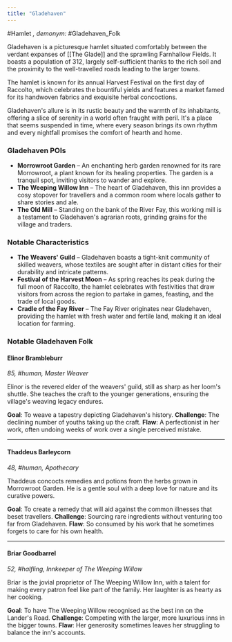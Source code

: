 ```yaml
---
title: "Gladehaven"
---
```


#Hamlet *, demonym:* #Gladehaven_Folk

Gladehaven is a picturesque hamlet situated comfortably between the verdant expanses of [[The Glade]] and the sprawling Farnhallow Fields. It boasts a population of 312, largely self-sufficient thanks to the rich soil and the proximity to the well-travelled roads leading to the larger towns.

The hamlet is known for its annual Harvest Festival on the first day of Raccolto, which celebrates the bountiful yields and features a market famed for its handwoven fabrics and exquisite herbal concoctions.

Gladehaven's allure is in its rustic beauty and the warmth of its inhabitants, offering a slice of serenity in a world often fraught with peril. It's a place that seems suspended in time, where every season brings its own rhythm and every nightfall promises the comfort of hearth and home.
### Gladehaven POIs

- **Morrowroot Garden** – An enchanting herb garden renowned for its rare Morrowroot, a plant known for its healing properties. The garden is a tranquil spot, inviting visitors to wander and explore.
- **The Weeping Willow Inn** – The heart of Gladehaven, this inn provides a cosy stopover for travellers and a common room where locals gather to share stories and ale.
- **The Old Mill** – Standing on the bank of the River Fay, this working mill is a testament to Gladehaven's agrarian roots, grinding grains for the village and traders.

### Notable Characteristics

- **The Weavers' Guild** – Gladehaven boasts a tight-knit community of skilled weavers, whose textiles are sought after in distant cities for their durability and intricate patterns.
- **Festival of the Harvest Moon** – As spring reaches its peak during the full moon of Raccolto, the hamlet celebrates with festivities that draw visitors from across the region to partake in games, feasting, and the trade of local goods.
- **Cradle of the Fay River** – The Fay River originates near Gladehaven, providing the hamlet with fresh water and fertile land, making it an ideal location for farming.


### Notable Gladehaven Folk

#### Elinor Brambleburr

_85, #human, Master Weaver_

Elinor is the revered elder of the weavers' guild, still as sharp as her loom's shuttle. She teaches the craft to the younger generations, ensuring the village's weaving legacy endures.

**Goal**: To weave a tapestry depicting Gladehaven's history. 
**Challenge**: The declining number of youths taking up the craft. 
**Flaw**: A perfectionist in her work, often undoing weeks of work over a single perceived mistake.

---

#### Thaddeus Barleycorn

_48, #human, Apothecary_

Thaddeus concocts remedies and potions from the herbs grown in Morrowroot Garden. He is a gentle soul with a deep love for nature and its curative powers.

**Goal**: To create a remedy that will aid against the common illnesses that beset travellers. **Challenge**: Sourcing rare ingredients without venturing too far from Gladehaven. **Flaw**: So consumed by his work that he sometimes forgets to care for his own health.

---

#### Briar Goodbarrel

_52, #halfling, Innkeeper of The Weeping Willow_

Briar is the jovial proprietor of The Weeping Willow Inn, with a talent for making every patron feel like part of the family. Her laughter is as hearty as her cooking.

**Goal**: To have The Weeping Willow recognised as the best inn on the Lander's Road. **Challenge**: Competing with the larger, more luxurious inns in the bigger towns. **Flaw**: Her generosity sometimes leaves her struggling to balance the inn's accounts.